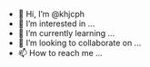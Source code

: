- 👋 Hi, I’m @khjcph
- 👀 I’m interested in ...
- 🌱 I’m currently learning ...
- 💞️ I’m looking to collaborate on ...
- 📫 How to reach me ...

<!---
khjcph/khjcph is a ✨ special ✨ repository because its `README.md` (this file) appears on your GitHub profile.
You can click the Preview link to take a look at your changes.
--->
